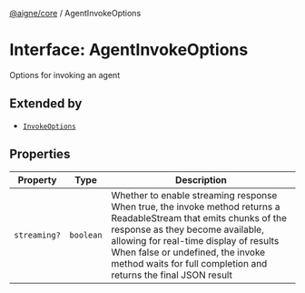 [@aigne/core](../wiki/Home) / AgentInvokeOptions

# Interface: AgentInvokeOptions

Options for invoking an agent

## Extended by

- [`InvokeOptions`](../wiki/Interface.InvokeOptions)

## Properties

| Property                            | Type      | Description                                                                                                                                                                                                                                                                                             |
| ----------------------------------- | --------- | ------------------------------------------------------------------------------------------------------------------------------------------------------------------------------------------------------------------------------------------------------------------------------------------------------- |
| <a id="streaming"></a> `streaming?` | `boolean` | Whether to enable streaming response When true, the invoke method returns a ReadableStream that emits chunks of the response as they become available, allowing for real-time display of results When false or undefined, the invoke method waits for full completion and returns the final JSON result |
